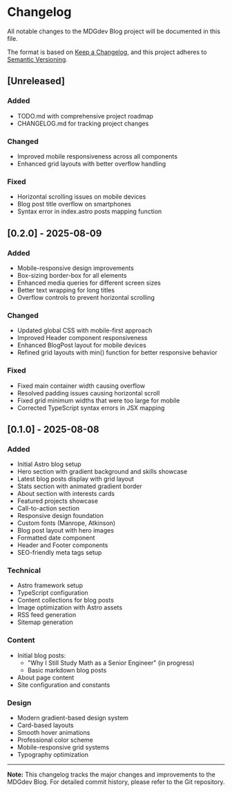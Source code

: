 # Changelog

All notable changes to the MDGdev Blog project will be documented in this file.

The format is based on [Keep a Changelog](https://keepachangelog.com/en/1.0.0/),
and this project adheres to [Semantic Versioning](https://semver.org/spec/v2.0.0.html).

## [Unreleased]

### Added
- TODO.md with comprehensive project roadmap
- CHANGELOG.md for tracking project changes

### Changed
- Improved mobile responsiveness across all components
- Enhanced grid layouts with better overflow handling

### Fixed
- Horizontal scrolling issues on mobile devices
- Blog post title overflow on smartphones
- Syntax error in index.astro posts mapping function

## [0.2.0] - 2025-08-09

### Added
- Mobile-responsive design improvements
- Box-sizing border-box for all elements
- Enhanced media queries for different screen sizes
- Better text wrapping for long titles
- Overflow controls to prevent horizontal scrolling

### Changed
- Updated global CSS with mobile-first approach
- Improved Header component responsiveness
- Enhanced BlogPost layout for mobile devices
- Refined grid layouts with min() function for better responsive behavior

### Fixed
- Fixed main container width causing overflow
- Resolved padding issues causing horizontal scroll
- Fixed grid minimum widths that were too large for mobile
- Corrected TypeScript syntax errors in JSX mapping

## [0.1.0] - 2025-08-08

### Added
- Initial Astro blog setup
- Hero section with gradient background and skills showcase
- Latest blog posts display with grid layout
- Stats section with animated gradient border
- About section with interests cards
- Featured projects showcase
- Call-to-action section
- Responsive design foundation
- Custom fonts (Manrope, Atkinson)
- Blog post layout with hero images
- Formatted date component
- Header and Footer components
- SEO-friendly meta tags setup

### Technical
- Astro framework setup
- TypeScript configuration
- Content collections for blog posts
- Image optimization with Astro assets
- RSS feed generation
- Sitemap generation

### Content
- Initial blog posts:
  - "Why I Still Study Math as a Senior Engineer" (in progress)
  - Basic markdown blog posts
- About page content
- Site configuration and constants

### Design
- Modern gradient-based design system
- Card-based layouts
- Smooth hover animations
- Professional color scheme
- Mobile-responsive grid systems
- Typography optimization

---

**Note:** This changelog tracks the major changes and improvements to the MDGdev Blog. 
For detailed commit history, please refer to the Git repository.
